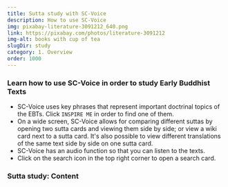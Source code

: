 ```yaml
---
title: Sutta study with SC-Voice
description: How to use SC-Voice
img: pixabay-literature-3091212_640.png
link: https://pixabay.com/photos/literature-3091212
img-alt: books with cup of tea
slugDir: study
category: 1. Overview
order: 1000
---
```


### Learn how to use SC-Voice in order to study Early Buddhist Texts

- SC-Voice uses key phrases that represent important doctrinal topics of the EBTs. Click `INSPIRE ME` in order to find one of them.
- On a wide screen, SC-Voice allows for comparing different suttas by opening two sutta cards and viewing them side by side; or view a wiki card next to a sutta card. It's also possible to view different translations of the same text side by side on one sutta card.
- SC-Voice has an audio function so that you can listen to the texts.
- Click on the search icon in the top right corner to open a search card.

### Sutta study: Content

